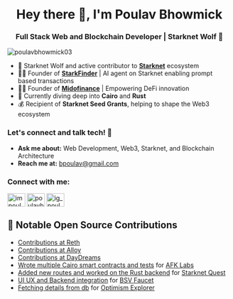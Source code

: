 <h1 align="center">Hey there 👋, I'm Poulav Bhowmick</h1>
<h3 align="center">Full Stack Web and Blockchain Developer | Starknet Wolf 🐺</h3>
<p align="left"> <img src="https://komarev.com/ghpvc/?username=poulavbhowmick03&label=Profile%20views&color=0e75b6&style=flat" alt="poulavbhowmick03" /> </p>

- 🐺 Starknet Wolf and active contributor to **[Starknet](https://starknet.io)** ecosystem
- 🧑‍💻 Founder of **[StarkFinder](https://stark-finder.vercel.app)** | AI agent on Starknet enabling prompt based transactions
- 🧑‍💻 Founder of **[Midofinance](https://midofinance.com)** | Empowering DeFi innovation
- 🌱 Currently diving deep into **Cairo** and **Rust**
- 💰 Recipient of **Starknet Seed Grants**, helping to shape the Web3 ecosystem

### Let's connect and talk tech! 💬
- **Ask me about:** Web Development, Web3, Starknet, and Blockchain Architecture
- **Reach me at:** bpoulav@gmail.com

<h3 align="left">Connect with me:</h3>
<p align="left">
<a href="https://twitter.com/impoulav" target="blank"><img align="center" src="https://raw.githubusercontent.com/rahuldkjain/github-profile-readme-generator/master/src/images/icons/Social/twitter.svg" alt="impoulav" height="30" width="40" /></a>
<a href="https://linkedin.com/in/poulavb" target="blank"><img align="center" src="https://raw.githubusercontent.com/rahuldkjain/github-profile-readme-generator/master/src/images/icons/Social/linked-in-alt.svg" alt="poulavb" height="30" width="40" /></a>
<a href="https://instagram.com/ig_poulav" target="blank"><img align="center" src="https://raw.githubusercontent.com/rahuldkjain/github-profile-readme-generator/master/src/images/icons/Social/instagram.svg" alt="ig_poulav" height="30" width="40" /></a>
</p>

## 🌟 Notable Open Source Contributions

-  [Contributions at Reth](https://github.com/paradigmxyz/reth/commits/main/?author=PoulavBhowmick03)
-  [Contributions at Alloy](https://github.com/alloy-rs/alloy/commits/main/?author=PoulavBhowmick03)
-  [Contributions at DayDreams](https://github.com/daydreamsai/daydreams/pulls/PoulavBhowmick03)
-  [Wrote multiple Cairo smart contracts and tests](https://github.com/AFK-AlignedFamKernel/afk_monorepo/pulls?q=is%3Apr+author%3APoulavBhowmick03+is%3Aclosed) for [AFK Labs](https://github.com/AFK-AlignedFamKernel/afk_monorepo)
-  [Added new routes and worked on the Rust backend](https://github.com/lfglabs-dev/api.starknet.quest/pulls?q=is%3Apr+is%3Aclosed+author%3APoulavBhowmick03) for [Starknet Quest](https://github.com/lfglabs-dev/api.starknet.quest)
-  [UI UX and Backend integration](https://github.com/bitcoin-sv/bsv-faucet/pulls?q=is%3Apr+author%3APoulavBhowmick03+is%3Aclosed) for [BSV Faucet](https://github.com/bitcoin-sv/bsv-faucet/)
-  [Fetching details from db](https://github.com/walnuthq/op-scan/pull/58) for [Optimism Explorer](https://github.com/walnuthq/op-scan/)
</details>
